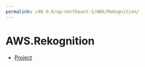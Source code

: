 ```yaml
---
permalink: /48.0.0/ap-northeast-1/AWS/Rekognition/
---
```


# AWS.Rekognition



* [Project](Project.md)